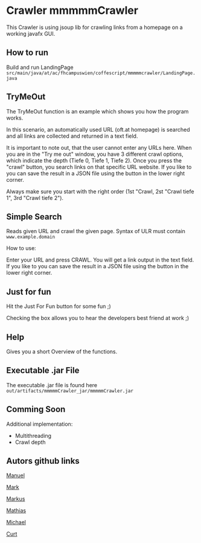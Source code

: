 # Crawler mmmmmCrawler
This Crawler is using jsoup lib for crawling links from a homepage on a working javafx GUI.

## How to run
Build and run LandingPage ``` src/main/java/at/ac/fhcampuswien/coffescript/mmmmmcrawler/LandingPage.java```

## TryMeOut
The TryMeOut function is an example which shows you how the program works.

In this scenario, an automatically used URL (oft.at homepage) is searched and all links are collected and returned in a text field.

It is important to note out, that the user cannot enter any URLs here. When you are in the  "Try me out" window, you have 3 different crawl options, which indicate the
depth (Tiefe 0, Tiefe 1, Tiefe 2).
Once you press the "crawl" button, you search links on that specific URL website. 
If you like to you can save the result in a JSON file using the button in the lower right corner.

Always make sure you start with the right order (1st "Crawl,
2st "Crawl tiefe 1", 3rd "Crawl tiefe 2").

## Simple Search

Reads given URL and crawl the given page.
Syntax of ULR must contain ```www.example.domain```

How to use:

Enter your URL and press CRAWL.
You will get a link output in the text field.
If you like to you can save the result in a JSON file using the button in the lower right corner.


## Just for fun

Hit the Just For Fun button for some fun ;)

Checking the box allows you to hear the developers best friend at work ;)

## Help

Gives you a short Overview of the functions.

## Executable .jar File

The executable .jar file is found here ```out/artifacts/mmmmmCrawler_jar/mmmmmCrawler.jar``` 

## Comming Soon

Additional implementation:
* Multithreading
* Crawl depth

## Autors github links
[Manuel](https://github.com/ManiWiplinger)

[Mark](https://github.com/Fo00oX)

[Markus](https://github.com/WillmannMarkus)

[Mathias](https://github.com/MathiasPal)

[Michael](https://github.com/FHStudent)

[Curt](https://github.com/Curt96)







